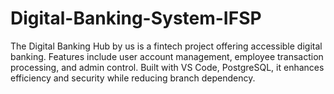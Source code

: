 # Digital-Banking-System-IFSP
The Digital Banking Hub by us is a fintech project offering accessible digital banking. Features include user account management, employee transaction processing, and admin control. Built with VS Code, PostgreSQL, it enhances efficiency and security while reducing branch dependency.

